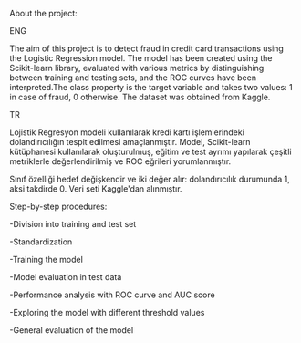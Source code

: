 About the project:

ENG

The aim of this project is to detect fraud in credit card transactions using the Logistic Regression model. The model has been created using the Scikit-learn library, evaluated with various metrics by distinguishing between training and testing sets, and the ROC curves have been interpreted.The class property is the target variable and takes two values: 1 in case of fraud, 0 otherwise. The dataset was obtained from Kaggle.

TR

Lojistik Regresyon modeli kullanılarak kredi kartı işlemlerindeki dolandırıcılığın tespit edilmesi amaçlanmıştır. Model, Scikit-learn kütüphanesi kullanılarak oluşturulmuş, eğitim ve test ayrımı yapılarak çeşitli metriklerle değerlendirilmiş ve ROC eğrileri yorumlanmıştır.


Sınıf özelliği hedef değişkendir ve iki değer alır: dolandırıcılık durumunda 1, aksi takdirde 0. Veri seti Kaggle'dan alınmıştır.


Step-by-step procedures:

-Division into training and test set

-Standardization

-Training the model

-Model evaluation in test data

-Performance analysis with ROC curve and AUC score

-Exploring the model with different threshold values

-General evaluation of the model
